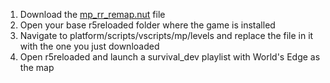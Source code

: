 1. Download the [mp_rr_remap.nut](/mp_rr_remap.nut) file
2. Open your base r5reloaded folder where the game is installed
3. Navigate to platform/scripts/vscripts/mp/levels and replace the file in it with the one you just downloaded
4. Open r5reloaded and launch a survival_dev playlist with World's Edge as the map
